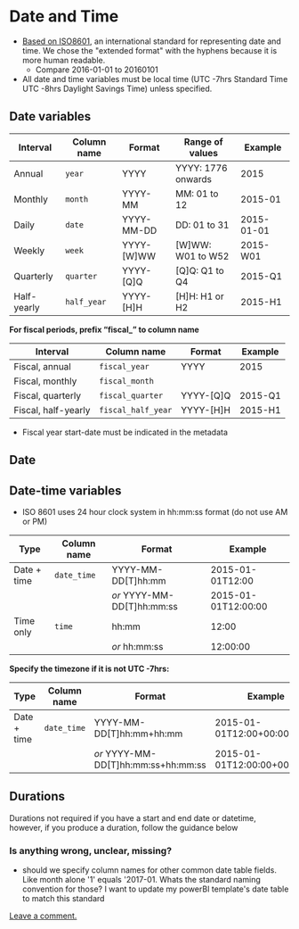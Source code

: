 # Date and Time

* [Based on ISO8601](https://en.wikipedia.org/wiki/ISO_8601), an international standard for representing date and time. We chose the "extended format" with the hyphens because it is more human readable.
  * Compare 2016-01-01 to 20160101
* All date and time variables must be local time (UTC -7hrs Standard Time UTC -8hrs Daylight Savings Time) unless specified.

## Date variables

| Interval | Column name | Format | Range of values | Example |
| --- | --- | --- | --- | --- |
| Annual | `year` | YYYY | YYYY: 1776 onwards | 2015 |
| Monthly | `month` | YYYY-MM | MM: 01 to 12 | 2015-01 |
| Daily | `date` | YYYY-MM-DD | DD: 01 to 31 | 2015-01-01 |
| Weekly | `week` | YYYY-\[W\]WW | \[W\]WW: W01 to W52 | 2015-W01 |
| Quarterly | `quarter` | YYYY-\[Q\]Q | \[Q\]Q: Q1 to Q4 | 2015-Q1 |
| Half-yearly | `half_year` | YYYY-\[H\]H | \[H\]H: H1 or H2 | 2015-H1 |

**For fiscal periods, prefix “fiscal\_” to column name**

| Interval | Column name | Format | Example |
| --- | --- | --- | --- |
| Fiscal, annual | `fiscal_year` | YYYY | 2015 |
| Fiscal, monthly | `fiscal_month` |
| Fiscal, quarterly | `fiscal_quarter` | YYYY-\[Q\]Q | 2015-Q1 |
| Fiscal, half-yearly | `fiscal_half_year` | YYYY-\[H\]H | 2015-H1 |

* Fiscal year start-date must be indicated in the metadata

## Date

## Date-time variables
* ISO 8601 uses 24 hour clock system in hh:mm:ss format (do not use AM or PM)

| Type | Column name | Format | Example |
| --- | --- | --- | --- |
| Date + time | `date_time` | YYYY-MM-DD\[T\]hh:mm | 2015-01-01T12:00 |
|  |  | _or_ YYYY-MM-DD\[T\]hh:mm:ss | 2015-01-01T12:00:00 |
| Time only | `time` | hh:mm | 12:00 |
|  |  | _or_ hh:mm:ss | 12:00:00 |

**Specify the timezone if it is not UTC -7hrs:**

| Type | Column name | Format | Example |
| --- | --- | --- | --- |
| Date + time | `date_time` | YYYY-MM-DD\[T\]hh:mm+hh:mm | 2015-01-01T12:00+00:00 |
|  |  | _or_ YYYY-MM-DD\[T\]hh:mm:ss+hh:mm:ss | 2015-01-01T12:00:00+00:00:00 |

## Durations
Durations not required if you have a start and end date or datetime, however, if you produce a duration, follow the guidance below

### Is anything wrong, unclear, missing?

* should we specify column names for other common date table fields.  Like month alone '1' equals '2017-01.  Whats the standard naming convention for those? I want to update my  powerBI template's date table to match this standard

[Leave a comment.](https://github.com/DataSF/draft-publishing-standards/issues/new?title=Comment:Date-and-Time&body=Comment:Date-and-Time)

